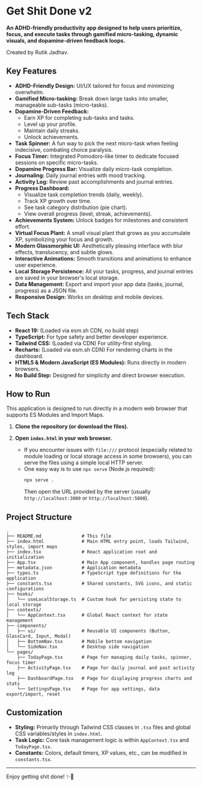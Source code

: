 
# Get Shit Done v2

**An ADHD-friendly productivity app designed to help users prioritize, focus, and execute tasks through gamified micro-tasking, dynamic visuals, and dopamine-driven feedback loops.**

Created by Rutik Jadhav.

## Key Features

*   **ADHD-Friendly Design:** UI/UX tailored for focus and minimizing overwhelm.
*   **Gamified Micro-tasking:** Break down large tasks into smaller, manageable sub-tasks (micro-tasks).
*   **Dopamine-Driven Feedback:**
    *   Earn XP for completing sub-tasks and tasks.
    *   Level up your profile.
    *   Maintain daily streaks.
    *   Unlock achievements.
*   **Task Spinner:** A fun way to pick the next micro-task when feeling indecisive, combating choice paralysis.
*   **Focus Timer:** Integrated Pomodoro-like timer to dedicate focused sessions on specific micro-tasks.
*   **Dopamine Progress Bar:** Visualize daily micro-task completion.
*   **Journaling:** Daily journal entries with mood tracking.
*   **Activity Log:** Review past accomplishments and journal entries.
*   **Progress Dashboard:**
    *   Visualize task completion trends (daily, weekly).
    *   Track XP growth over time.
    *   See task category distribution (pie chart).
    *   View overall progress (level, streak, achievements).
*   **Achievements System:** Unlock badges for milestones and consistent effort.
*   **Virtual Focus Plant:** A small visual plant that grows as you accumulate XP, symbolizing your focus and growth.
*   **Modern Glassmorphic UI:** Aesthetically pleasing interface with blur effects, translucency, and subtle glows.
*   **Interactive Animations:** Smooth transitions and animations to enhance user experience.
*   **Local Storage Persistence:** All your tasks, progress, and journal entries are saved in your browser's local storage.
*   **Data Management:** Export and import your app data (tasks, journal, progress) as a JSON file.
*   **Responsive Design:** Works on desktop and mobile devices.

## Tech Stack

*   **React 19:** (Loaded via esm.sh CDN, no build step)
*   **TypeScript:** For type safety and better developer experience.
*   **Tailwind CSS:** (Loaded via CDN) For utility-first styling.
*   **Recharts:** (Loaded via esm.sh CDN) For rendering charts in the dashboard.
*   **HTML5 & Modern JavaScript (ES Modules):** Runs directly in modern browsers.
*   **No Build Step:** Designed for simplicity and direct browser execution.

## How to Run

This application is designed to run directly in a modern web browser that supports ES Modules and Import Maps.

1.  **Clone the repository (or download the files).**
2.  **Open `index.html` in your web browser.**

    *   If you encounter issues with `file:///` protocol (especially related to module loading or local storage access in some browsers), you can serve the files using a simple local HTTP server.
    *   One easy way is to use `npx serve` (Node.js required):
        ```bash
        npx serve .
        ```
        Then open the URL provided by the server (usually `http://localhost:3000` or `http://localhost:5000`).

## Project Structure

```
.
├── README.md               # This file
├── index.html              # Main HTML entry point, loads Tailwind, styles, import maps
├── index.tsx               # React application root and initialization
├── App.tsx                 # Main App component, handles page routing
├── metadata.json           # Application metadata
├── types.ts                # TypeScript type definitions for the application
├── constants.tsx           # Shared constants, SVG icons, and static configurations
├── hooks/
│   └── useLocalStorage.ts  # Custom hook for persisting state to local storage
├── contexts/
│   └── AppContext.tsx      # Global React context for state management
├── components/
│   ├── ui/                 # Reusable UI components (Button, GlassCard, Input, Modal)
│   ├── BottomNav.tsx       # Mobile bottom navigation
│   └── SideNav.tsx         # Desktop side navigation
└── pages/
    ├── TodayPage.tsx       # Page for managing daily tasks, spinner, focus timer
    ├── ActivityPage.tsx    # Page for daily journal and past activity log
    ├── DashboardPage.tsx   # Page for displaying progress charts and stats
    └── SettingsPage.tsx    # Page for app settings, data export/import, reset
```

## Customization

*   **Styling:** Primarily through Tailwind CSS classes in `.tsx` files and global CSS variables/styles in `index.html`.
*   **Task Logic:** Core task management logic is within `AppContext.tsx` and `TodayPage.tsx`.
*   **Constants:** Colors, default timers, XP values, etc., can be modified in `constants.tsx`.

---

Enjoy getting shit done! ✨🚀
